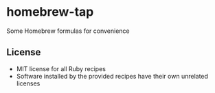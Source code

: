 # homebrew-tap
Some Homebrew formulas for convenience

## License
- MIT license for all Ruby recipes
- Software installed by the provided recipes have their own unrelated licenses
